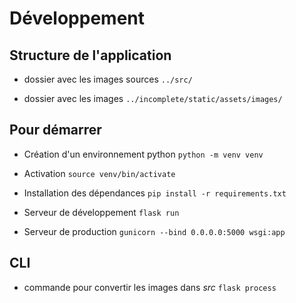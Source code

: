 # Développement

## Structure de l'application

- dossier avec les images sources
`../src/`

- dossier avec les images
`../incomplete/static/assets/images/`


## Pour démarrer

- Création d'un environnement python
`python -m venv venv`

- Activation
`source venv/bin/activate`

- Installation des dépendances
`pip install -r requirements.txt`

- Serveur de développement
`flask run`

- Serveur de production
`gunicorn --bind 0.0.0.0:5000 wsgi:app`


## CLI

- commande pour convertir les images dans *src*
`flask process`
